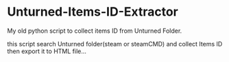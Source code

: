 # Unturned-Items-ID-Extractor
My old python script to collect items ID from Unturned Folder.

this script search Unturned folder(steam or steamCMD) and collect Items ID then export it to HTML file...


